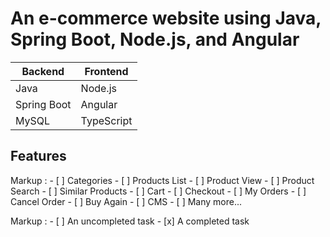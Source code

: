 # An e-commerce website using Java, Spring Boot, Node.js, and Angular

Backend       | Frontend
------------- | -------------
Java          | Node.js
Spring Boot   | Angular
MySQL         | TypeScript

## Features
Markup : - [ ] Categories
        - [ ] Products List
        - [ ] Product View
        - [ ] Product Search
        - [ ] Similar Products
        - [ ] Cart
        - [ ] Checkout
        - [ ] My Orders
        - [ ] Cancel Order
        - [ ] Buy Again
        - [ ] CMS
        - [ ] Many more...


 Markup : - [ ] An uncompleted task
          - [x] A completed task
